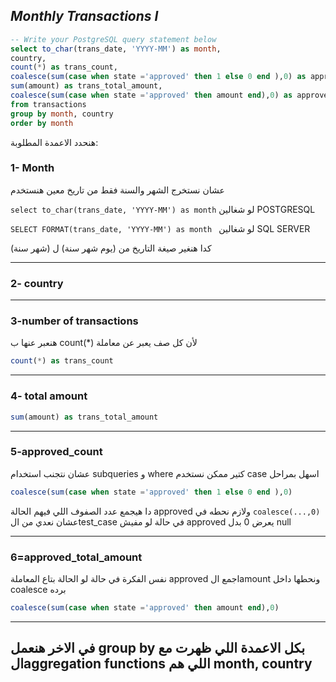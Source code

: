 ## _Monthly Transactions I_

```sql
-- Write your PostgreSQL query statement below
select to_char(trans_date, 'YYYY-MM') as month,
country,
count(*) as trans_count,
coalesce(sum(case when state ='approved' then 1 else 0 end ),0) as approved_count,
sum(amount) as trans_total_amount,
coalesce(sum(case when state ='approved' then amount end),0) as approved_total_amount
from transactions
group by month, country
order by month
```
هنحدد الاعمدة المطلوبة:

### 1- Month
عشان نستخرج الشهر والسنة فقط من تاريخ معين هنستخدم

```select to_char(trans_date, 'YYYY-MM') as month``` لو شغالين POSTGRESQL

```SELECT FORMAT(trans_date, 'YYYY-MM') as month ``` لو شغالين SQL SERVER 

كدا هنغير صيغة التاريخ من (يوم شهر سنة) ل (شهر سنة)

---

### 2- country

---

### 3-number of transactions

هنعبر عنها ب count(*) لأن كل صف يعبر عن معاملة 
```sql
count(*) as trans_count
```

---

### 4- total amount

```sql
sum(amount) as trans_total_amount
```
---

### 5-approved_count

عشان نتجنب استخدام subqueries و where كتير ممكن نستخدم case اسهل بمراحل
```sql
coalesce(sum(case when state ='approved' then 1 else 0 end ),0)
```
دا هيجمع عدد الصفوف اللي فيهم الحالة approved ولازم نحطه في ```coalesce(...,0)``` عشان نعدي من الtest_case في حالة لو مفيش approved يعرض 0 بدل null

---

### 6=approved_total_amount

نفس الفكرة في حالة لو الحالة بتاع المعاملة approved اجمع الamount ونحطها داخل coalesce برده 

```sql
coalesce(sum(case when state ='approved' then amount end),0)
```

---

## في الاخر هنعمل group by بكل الاعمدة اللي ظهرت مع الaggregation functions اللي هم month, country
